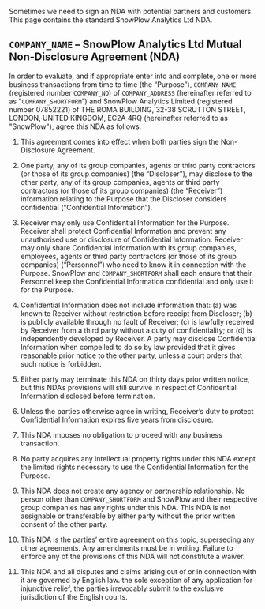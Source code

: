 Sometimes we need to sign an NDA with potential partners and
customers. This page contains the standard SnowPlow Analytics
Ltd NDA.

## `COMPANY_NAME` – SnowPlow Analytics Ltd Mutual Non-Disclosure Agreement (NDA)

In order to evaluate, and if appropriate enter into and complete, one or more business transactions from time to time (the “Purpose”), `COMPANY NAME` (registered number `COMPANY_NO`) of `COMPANY_ADDRESS` (hereinafter referred to as "`COMPANY_SHORTFORM`”) and SnowPlow Analytics Limited (registered number 07852221) of THE ROMA BUILDING, 32-38 SCRUTTON STREET, LONDON, UNITED KINGDOM, EC2A 4RQ (hereinafter referred to as "SnowPlow"), agree this NDA as follows.

1. This agreement comes into effect when both parties sign the Non-Disclosure Agreement.

2. One party, any of its group companies, agents or third party contractors (or those of its group companies) (the “Discloser”), may disclose to the other party, any of its group companies, agents or third party contractors (or those of its group companies) (the “Receiver”) information relating to the Purpose that the Discloser considers confidential (“Confidential Information”).

3. Receiver may only use Confidential Information for the Purpose. Receiver shall protect Confidential Information and prevent any unauthorised use or disclosure of Confidential Information.
Receiver may only share Confidential Information with its group companies, employees, agents or third party contractors (or those of its group companies) (“Personnel”) who need to know it in connection with the Purpose. SnowPlow and `COMPANY_SHORTFORM` shall each ensure that their Personnel keep the Confidential Information confidential and only use it for the Purpose.

4. Confidential Information does not include information that: (a) was known to Receiver without restriction before receipt from Discloser; (b) is publicly available through no fault of Receiver; (c) is lawfully received by Receiver from a third party without a duty of confidentiality; or (d) is independently developed by Receiver. A party may disclose Confidential Information when compelled to do so by law provided that it gives reasonable prior notice to the other party, unless a court orders that such notice is forbidden.

5. Either party may terminate this NDA on thirty days prior written notice, but this NDA’s provisions will still survive in respect of Confidential Information disclosed before termination.

6. Unless the parties otherwise agree in writing, Receiver’s duty to protect Confidential Information expires five years from disclosure.

7. This NDA imposes no obligation to proceed with any business transaction.

8. No party acquires any intellectual property rights under this NDA except the limited rights necessary to use the Confidential Information for the Purpose.

9. This NDA does not create any agency or partnership relationship. No person other than `COMPANY_SHORTFORM` and SnowPlow and their respective group companies has any rights under this NDA. This NDA is not assignable or transferable by either party without the prior written consent of the other party.

10. This NDA is the parties’ entire agreement on this topic, superseding any other agreements. Any amendments must be in writing. Failure to enforce any of the provisions of this NDA will not constitute a waiver.

11. This NDA and all disputes and claims arising out of or in connection with it are governed by English law.   the sole exception of any application for injunctive relief, the parties irrevocably submit to the exclusive jurisdiction of the English courts.
